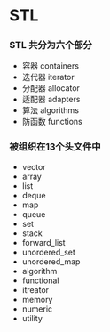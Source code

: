 STL
====

### STL 共分为六个部分

+ 容器 containers
+ 迭代器 iterator
+ 分配器 allocator
+ 适配器 adapters
+ 算法 algorithms
+ 防函数 functions

### 被组织在13个头文件中

+ vector
+ array
+ list
+ deque
+ map
+ queue
+ set
+ stack
+ forward_list
+ unordered_set
+ unordered_map
+ algorithm
+ functional
+ itreator
+ memory
+ numeric
+ utility
